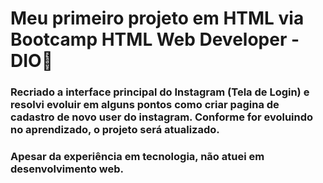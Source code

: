 # Meu primeiro projeto em HTML via Bootcamp HTML Web Developer - DIO:clap:



### Recriado a interface principal do Instagram (Tela de Login) e resolvi evoluir em alguns pontos como criar pagina de cadastro de novo user do instagram. Conforme for evoluindo no aprendizado, o projeto será atualizado.

### Apesar da experiência em tecnologia, não atuei em desenvolvimento web.